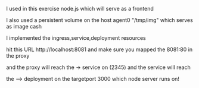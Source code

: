 I used in this exercise node.js which will serve as a frontend

I also used a persistent volume on the host agent0 "/tmp/img" which serves as image cash

I implemented the ingress,service,deployment resources 

hit this URL http://localhost:8081 and make sure you mapped the 8081:80 in the proxy

and the proxy will reach the -> service on (2345) and the service will reach 

the --> deployment on the targetport 3000 which node server runs on!
